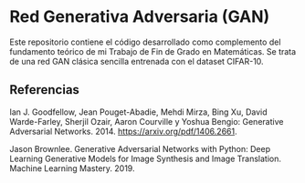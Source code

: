 # Red Generativa Adversaria (GAN)
 
Este repositorio contiene el código desarrollado como complemento del fundamento teórico de mi Trabajo de Fin de Grado en Matemáticas. Se trata de una red GAN clásica sencilla entrenada con el dataset CIFAR-10.

## Referencias

Ian J. Goodfellow, Jean Pouget-Abadie, Mehdi Mirza, Bing Xu, David Warde-Farley, Sherjil Ozair, Aaron Courville y Yoshua Bengio: Generative Adversarial Networks. 2014. https://arxiv.org/pdf/1406.2661.

Jason Brownlee. Generative Adversarial Networks with Python: Deep Learning Generative Models for Image Synthesis and Image Translation. Machine Learning Mastery. 2019.
